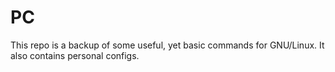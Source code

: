 PC
===

This repo is a backup of some useful, yet basic commands for GNU/Linux. It also contains personal configs.
